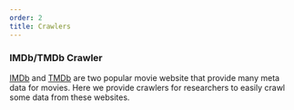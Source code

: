 ```yaml
---
order: 2
title: Crawlers
---
```


### IMDb/TMDb Crawler

[IMDb](https://www.imdb.com/) and [TMDb](https://www.themoviedb.org/) are two popular movie website that provide many meta data for movies.
Here we provide crawlers for researchers to easily crawl some data from these websites.
